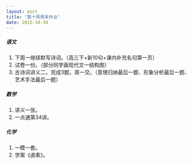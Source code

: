 ```yaml
---
layout: post
title: "第十周周末作业"
date: 2015-10-30
---
```


##### 语文
1. 下周一继续默写诗词。（高三下+新10句+课内补充名句第一页）
2. 试卷一份。（部分同学画现代文一结构图） 
3. 古诗词讲义二，完成3题，周一交。（意境归纳最后一题、形象分析最后一题、艺术手法最后一题）


##### 数学
1. 讲义一张。
2. 一点通第34讲。

##### 化学
1. 一模一套。
2. 学案《卤素》。
